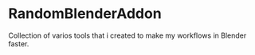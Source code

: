 # RandomBlenderAddon
Collection of varios tools that i created to make my workflows in Blender faster.
